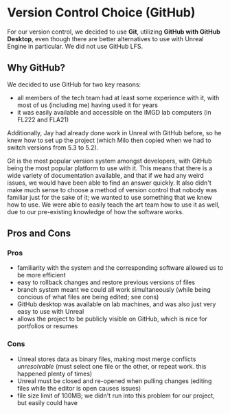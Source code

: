 # Version Control Choice (GitHub)

For our version control, we decided to use **Git**, utilizing **GitHub with GitHub Desktop**, even though there are better alternatives to use with Unreal Engine in particular. We did not use GitHub LFS.

## Why GitHub?
We decided to use GitHub for two key reasons:
- all members of the tech team had at least some experience with it, with most of us (including me) having used it for years
- it was easily available and accessible on the IMGD lab computers (in FL222 and FLA21)

Additionally, Jay had already done work in Unreal with GitHub before, so he knew how to set up the project (which Milo then copied when we had to switch versions from 5.3 to 5.2).

Git is the most popular version system amongst developers, with GitHub being the most popular platform to use with it. This means that there is a wide variety of documentation available,  and that if we had any weird issues, we would have been able to find an answer quickly. It also didn't make much sense to choose a method of version control that nobody was familiar just for the sake of it; we wanted to use something that we knew how to use. We were able to easily teach the art team how to use it as well, due to our pre-existing knowledge of how the software works.

## Pros and Cons
### Pros
- familiarity with the system and the corresponding software allowed us to be more efficient
- easy to rollback changes and restore previous versions of files
- branch system meant we could all work simultaneously (while being concious of what files are being edited; see cons)
- GitHub desktop was available on lab machines, and was also just very easy to use with Unreal
- allows the project to be publicly visible on GitHub, which is nice for portfolios or resumes

### Cons
- Unreal stores data as binary files, making most merge conflicts _unresolvable_ (must select one file or the other, or repeat work. this happened plenty of times)
- Unreal must be closed and re-opened when pulling changes (editing files while the editor is open causes issues)
- file size limit of 100MB; we didn't run into this problem for our project, but easily could have
